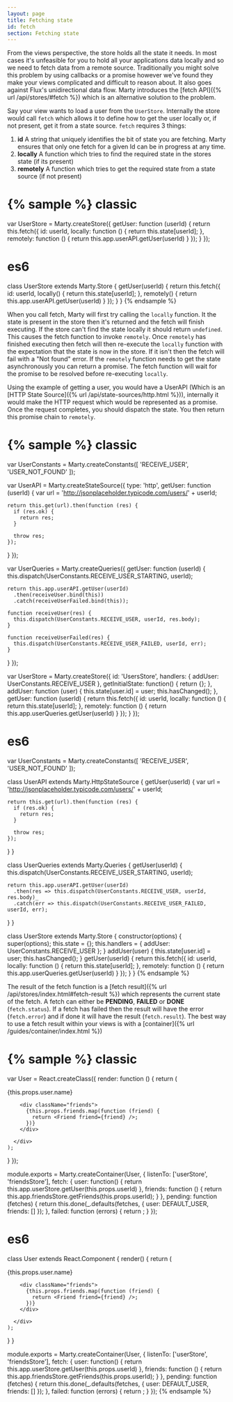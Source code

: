 ```yaml
---
layout: page
title: Fetching state
id: fetch
section: Fetching state
---
```


From the views perspective, the store holds all the state it needs. In most cases it's unfeasible for you to hold all your applications data locally and so we need to fetch data from a remote source. Traditionally you might solve this problem by using callbacks or a promise however we've found they make your views complicated and difficult to reason about. It also goes against Flux's unidirectional data flow. Marty introduces the [fetch API]({% url /api/stores/#fetch %}) which is an alternative solution to the problem.

Say your view wants to load a user from the ``UserStore``. Internally the store would call ``fetch`` which allows it to define how to get the user locally or, if not present, get it from a state source. ``fetch`` requires 3 things:

1. **id** A string that uniquely identifies the bit of state you are fetching. Marty ensures that only one fetch for a given Id can be in progress at any time.
2. **locally** A function which tries to find the required state in the stores state (if its present)
3. **remotely** A function which tries to get the required state from a state source (if not present)

{% sample %}
classic
=======
var UserStore = Marty.createStore({
  getUser: function (userId) {
    return this.fetch({
      id: userId,
      locally: function () {
        return this.state[userId];
      },
      remotely: function () {
        return this.app.userAPI.getUser(userId)
      }
    });
  }
});

es6
===
class UserStore extends Marty.Store {
  getUser(userId) {
    return this.fetch({
      id: userId,
      locally() {
        return this.state[userId];
      },
      remotely() {
        return this.app.userAPI.getUser(userId)
      }
    });
  }
}
{% endsample %}

When you call fetch, Marty will first try calling the ``locally`` function. It the state is present in the store then it's returned and the fetch will finish executing. If the store can't find the state locally it should return ``undefined``. This causes the fetch function to invoke ``remotely``. Once ``remotely`` has finished executing then fetch will then re-execute the ``locally`` function with the expectation that the state is now in the store. If it isn't then the fetch will fail with a "Not found" error. If the ``remotely`` function needs to get the state asynchronously you can return a promise. The fetch function will wait for the promise to be resolved before re-executing ``locally``.

Using the example of getting a user, you would have a UserAPI (Which is an [HTTP State Source]({% url /api/state-sources/http.html %})), internally it would make the HTTP request which would be represented as a promise. Once the request completes, you should dispatch the state. You then return this promise chain to ``remotely``.

{% sample %}
classic
=======
var UserConstants = Marty.createConstants([
  'RECEIVE_USER',
  'USER_NOT_FOUND'
]);

var UserAPI = Marty.createStateSource({
  type: 'http',
  getUser: function (userId) {
    var url = 'http://jsonplaceholder.typicode.com/users/' + userId;

    return this.get(url).then(function (res) {
      if (res.ok) {
        return res;
      }

      throw res;
    });
  }
});

var UserQueries = Marty.createQueries({
  getUser: function (userId) {
    this.dispatch(UserConstants.RECEIVE_USER_STARTING, userId);

    return this.app.userAPI.getUser(userId)
      .then(receiveUser.bind(this))
      .catch(receiveUserFailed.bind(this));

    function receiveUser(res) {
      this.dispatch(UserConstants.RECEIVE_USER, userId, res.body);
    }

    function receiveUserFailed(res) {
      this.dispatch(UserConstants.RECEIVE_USER_FAILED, userId, err);
    }
  }
});

var UserStore = Marty.createStore({
  id: 'UsersStore',
  handlers: {
    addUser: UserConstants.RECEIVE_USER
  },
  getInitialState: function() {
    return {};
  },
  addUser: function (user) {
    this.state[user.id] = user;
    this.hasChanged();
  },
  getUser: function (userId) {
    return this.fetch({
      id: userId,
      locally: function () {
        return this.state[userId];
      },
      remotely: function () {
        return this.app.userQueries.getUser(userId)
      }
    });
  }
});

es6
===
var UserConstants = Marty.createConstants([
  'RECEIVE_USER',
  'USER_NOT_FOUND'
]);

class UserAPI extends Marty.HttpStateSource {
  getUser(userId) {
    var url = 'http://jsonplaceholder.typicode.com/users/' + userId;

    return this.get(url).then(function (res) {
      if (res.ok) {
        return res;
      }

      throw res;
    });
  }
}

class UserQueries extends Marty.Queries {
  getUser(userId) {
    this.dispatch(UserConstants.RECEIVE_USER_STARTING, userId);

    return this.app.userAPI.getUser(userId)
      .then(res => this.dispatch(UserConstants.RECEIVE_USER, userId, res.body)_
      .catch(err => this.dispatch(UserConstants.RECEIVE_USER_FAILED, userId, err);
  }
}

class UserStore extends Marty.Store {
  constructor(options) {
    super(options);
    this.state = {};
    this.handlers = {
      addUser: UserConstants.RECEIVE_USER
    };
  }
  addUser(user) {
    this.state[user.id] = user;
    this.hasChanged();
  }
  getUser(userId) {
    return this.fetch({
      id: userId,
      locally: function () {
        return this.state[userId];
      },
      remotely: function () {
        return this.app.userQueries.getUser(userId)
      }
    });
  }
}
{% endsample %}

The result of the fetch function is a [fetch result]({% url /api/stores/index.html#fetch-result %}) which represents the current state of the fetch. A fetch can either be **PENDING**, **FAILED** or **DONE** (``fetch.status``). If a fetch has failed then the result will have the error (``fetch.error``) and if done it will have the result (``fetch.result``). The best way to use a fetch result within your views is with a [container]({% url /guides/container/index.html %})

{% sample %}
classic
=======
var User = React.createClass({
  render: function () {
    return (
      <div className="user">
        {this.props.user.name}

        <div className="friends">
          {this.props.friends.map(function (friend) {
            return <Friend friend={friend} />;
          })}
        </div>

      </div>
    );
  }
});

module.exports = Marty.createContainer(User, {
  listenTo: ['userStore', 'friendsStore'],
  fetch: {
    user: function() {
      return this.app.userStore.getUser(this.props.userId)
    },
    friends: function () {
      return this.app.friendsStore.getFriends(this.props.userId);
    }
  },
  pending: function (fetches) {
    return this.done(_.defaults(fetches, {
      user: DEFAULT_USER,
      friends: []
    });
  },
  failed: function (errors) {
    return <ErrorPage errors={errors} />;
  }
});

es6
===
class User extends React.Component {
  render() {
    return (
      <div className="user">
        {this.props.user.name}

        <div className="friends">
          {this.props.friends.map(function (friend) {
            return <Friend friend={friend} />;
          })}
        </div>

      </div>
    );
  }
}

module.exports = Marty.createContainer(User, {
  listenTo: ['userStore', 'friendsStore'],
  fetch: {
    user: function() {
      return this.app.userStore.getUser(this.props.userId)
    },
    friends: function () {
      return this.app.friendsStore.getFriends(this.props.userId);
    }
  },
  pending: function (fetches) {
    return this.done(_.defaults(fetches, {
      user: DEFAULT_USER,
      friends: []
    });
  },
  failed: function (errors) {
    return <ErrorPage errors={errors} />;
  }
});
{% endsample %}
